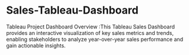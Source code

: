 # Sales-Tableau-Dashboard
Tableau Project Dashboard
Overview :This Tableau Sales Dashboard provides an interactive visualization of key sales metrics and trends, enabling stakeholders to analyze year-over-year sales performance and gain actionable insights.
